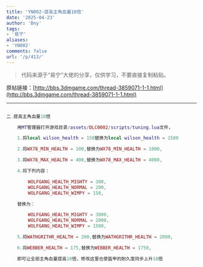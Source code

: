 ```yaml
---
title: 'YN002-提高主角血量10倍'
date: '2025-04-23'
author: 'Bny'
tags:
- '易宁'
aliases:
- 'YN002'
comments: false
url: '/p/413/'
---
```


> 代码来源于“易宁”大佬的分享，仅供学习，不要直接复制粘贴。

原帖链接：[http://bbs.3dmgame.com/thread-3859071-1-1.html](http://bbs.3dmgame.com/thread-3859071-1-1.html)

---

```lua  

二.提高主角血量10倍

	用MT管理器打开游戏目录/assets/DLC0002/scripts/tuning.lua文件，

	1.将local wilson_health = 150替换为local wilson_health = 1500

	2.将WX78_MIN_HEALTH = 100,替换为WX78_MIN_HEALTH = 1000,

	3.将WX78_MAX_HEALTH = 400,替换为WX78_MAX_HEALTH = 4000,

	4.将下列内容：

		WOLFGANG_HEALTH_MIGHTY = 300,
		WOLFGANG_HEALTH_NORMAL = 200,
		WOLFGANG_HEALTH_WIMPY = 150,

	替换为：

		WOLFGANG_HEALTH_MIGHTY = 3000,
		WOLFGANG_HEALTH_NORMAL = 2000,
		WOLFGANG_HEALTH_WIMPY = 1500,

	5.将WATHGRITHR_HEALTH = 200,替换为WATHGRITHR_HEALTH = 2000,

	6.将WEBBER_HEALTH = 175,替换为WEBBER_HEALTH = 1750,

	即可让全部主角血量提高10倍，修改这里也使盔甲的耐久度同步上升10倍

```  

